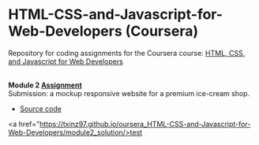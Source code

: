 # HTML-CSS-and-Javascript-for-Web-Developers (Coursera)
Repository for coding assignments for the Coursera course: 
<a href="https://www.coursera.org/learn/html-css-javascript-for-web-developers" target="_blank">HTML, CSS, and Javascript for Web Developers</a>

<br>
<b> Module 2 <a href="https://github.com/jhu-ep-coursera/fullstack-course4/blob/master/assignments/assignment2/Assignment-2.md" target="_blank"> Assignment </a></b>
<br>
Submission: a mockup responsive website for a premium ice-cream shop.
<ul>
  <li> <a href="https://github.com/txinz97/Coursera_HTML-CSS-and-Javascript-for-Web-Developers/tree/master/module2-solution" target="_blank"> Source code </a> </li>
</ul>


<a href="https://txinz97.github.io/oursera_HTML-CSS-and-Javascript-for-Web-Developers/module2_solution/>test</a>
